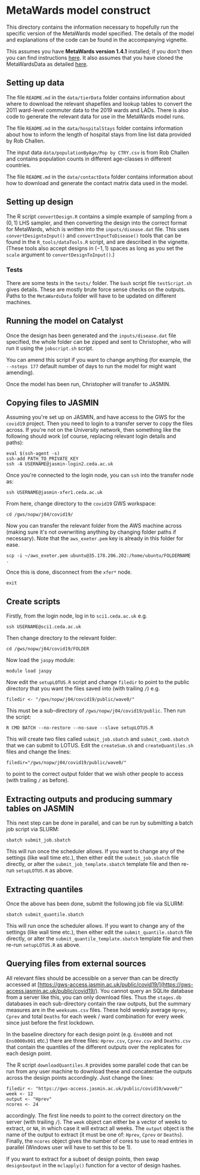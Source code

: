 # MetaWards model construct

This directory contains the information necessary to hopefully run the
specific version of the MetaWards model specified. The details of the model
and explanations of the code can be found in the accompanying vignette.

This assumes you have **MetaWards version 1.4.1** installed; if you don't then
you can find instructions [here](https://metawards.org/install.html). It also
assumes that you have cloned the MetaWardsData as detailed 
[here](https://metawards.org/model_data.html).

## Setting up data

The file `README.md` in the `data/tierData` folder contains information about
where to download the relevant shapefiles and lookup tables to convert
the 2011 ward-level commuter data to the 2019 wards and LADs. There is also
code to generate the relevant data for use in the MetaWards model runs.

The file `README.md` in the `data/hospitalStays` folder contains information about
how to inform the length of hospital stays from line list data provided by Rob Challen.

The input data `data/populationByAge/Pop by CTRY.csv` is from Rob Challen and contains 
population counts in different age-classes in different countries.

The file `README.md` in the `data/contactData` folder contains information about
how to download and generate the contact matrix data used in the model.

## Setting up design

The R script `convertDesign.R` contains a simple example of sampling
from a $(0, 1)$ LHS sampler, and then converting the design into
the correct format for MetaWards, which is written into the `inputs/disease.dat`
file. This uses `convertDesigntoInput()` and `convertInputToDisease()` tools
that can be found in the `R_tools/dataTools.R` script, and are described in the
vignette. (These tools also accept designs in $(-1, 1)$ spaces as long as you
set the `scale` argument to `convertDesignToInput()`.)

### Tests

There are some tests in the `tests/` folder. The `bash` script file `testScript.sh`
gives details. These are mostly brute force sense checks on the outputs. Paths to
the `MetaWardsData` folder will have to be updated on different machines.

## Running the model on Catalyst

Once the design has been generated and the `inputs/disease.dat` file specified, the
whole folder can be zipped and sent to Christopher, who will run it using the
`jobscript.sh` script. 

You can amend this script if you want to change anything (for example, the 
`--nsteps 177` default number of days to run the model for might want amending).

Once the model has been run, Christopher will transfer to JASMIN.

## Copying files to JASMIN

Assuming you're set up on JASMIN, and have access to the GWS for the `covid19`
project. Then you need to login to a transfer server to copy the files across.
If you're not on the University network, then something like the following should 
work (of course, replacing relevant login details and paths):

```
eval $(ssh-agent -s)
ssh-add PATH_TO_PRIVATE_KEY
ssh -A USERNAME@jasmin-login2.ceda.ac.uk
```

Once you're connected to the login node, you can `ssh` into the transfer node as:

```
ssh USERNAME@jasmin-xfer1.ceda.ac.uk
```

From here, change directory to the `covid19` GWS workspace:

```
cd /gws/nopw/j04/covid19/
```

Now you can transfer the relevant folder from the AWS machine across (making sure 
it's not overwriting anything by changing folder paths if necessary). Note that
the `aws_exeter.pem` key is already in this folder for ease.

```
scp -i ~/aws_exeter.pem ubuntu@35.178.206.202:/home/ubuntu/FOLDERNAME .
```

Once this is done, disconnect from the `xfer*` node.

```
exit
```

## Create scripts

Firstly, from the login node, log in to `sci1.ceda.ac.uk` e.g.

```
ssh USERNAME@sci1.ceda.ac.uk
```

Then change directory to the relevant folder:

```
cd /gws/nopw/j04/covid19/FOLDER
```

Now load the `jaspy` module:

```
module load jaspy
```

Now edit the `setupLOTUS.R` script and change `filedir` to point to the public
directory that you want the files saved into (with trailing `/`) e.g.

```
filedir <- "/gws/nopw/j04/covid19/public/wave0/"
```
This must be a sub-directory of `/gws/nopw/j04/covid19/public`. Then run the script:

```
R CMD BATCH --no-restore --no-save --slave setupLOTUS.R
```

This will create two files called `submit_job.sbatch` and `submit_comb.sbatch`
that we can submit to LOTUS. Edit the `createSum.sh` and 
`createQuantiles.sh` files and change the lines:

```
filedir="/gws/nopw/j04/covid19/public/wave0/"
```

to point to the correct output folder that we wish other people to access (with
trailing `/` as before).

## Extracting outputs and producing summary tables on JASMIN

This next step can be done in parallel, and can be run by submitting a batch
job script via SLURM:

```
sbatch submit_job.sbatch
```

This will run once the scheduler allows. If you want to change any of the settings (like
wall time etc.), then either edit the `submit_job.sbatch` file directly,
or alter the `submit_job_template.sbatch` template file and then re-run `setupLOTUS.R` as
above.

## Extracting quantiles

Once the above has been done, submit the following job file via SLURM:

```
sbatch submit_quantile.sbatch
```

This will run once the scheduler allows. If you want to change any of the settings (like
wall time etc.), then either edit the `submit_quantile.sbatch` file directly,
or alter the `submit_quantile_template.sbatch` template file and then re-run `setupLOTUS.R` as
above.


## Querying files from external sources

All relevant files should be accessible on a server than can be directly accessed
at [https://gws-access.jasmin.ac.uk/public/covid19/](https://gws-access.jasmin.ac.uk/public/covid19/). You cannot query an SQLite database from a server like this, you can only
download files. Thus the `stages.db` databases in each sub-directory contain the
raw outputs, but the summary measures are in the `weeksums.csv` files. These hold 
weekly average `Hprev`, `Cprev` and total `Deaths` for each week / ward combination 
for every week since just before the first lockdown. 

In the baseline directory for each design point (e.g. `Ens0000` and not `Ens0000x001` etc.)
there are three files: `Hprev.csv`, `Cprev.csv` and `Deaths.csv` that contain the
quantiles of the different outputs over the replicates for each design point.

The R script `downloadQuantiles.R` provides some parallel code that can be run from 
any user machine to download these and concatentae the outputs across the design
points accordingly. Just change the lines:

```
filedir <- "https://gws-access.jasmin.ac.uk/public/covid19/wave0/"
week <- 12
output <- "Hprev"
ncores <- 24
```

accordingly. The first line needs to point to the correct directory on the server 
(with trailing `/`). The `week` object can either be a vector of weeks to extract,
or `NA`, in which case it will extract all weeks. The `output` object is the name
of the output to extract (it must be one of: `Hprev`, `Cprev` or `Deaths`). Finally,
the `ncores` object gives the number of cores to use to read entries in parallel
(Windows user will have to set this to be 1).

If you want to extract for a subset of design points, then swap `design$output` in 
the `mclapply()` function for a vector of design hashes.


<!--## Animations-->

<!--In the `images` folder there are some R scripts to produce animations. The `plotAnimation.R` script accesses weekly counts from the `uberStages.db` database. It takes three inputs:-->

<!--* ID (Ensemble ID, e.g. "Ens0000")-->
<!--* REP (Replicate number)-->
<!--* VAR (Variable you wish to animate---must be in `uberStages.db`)-->

<!--So the command:-->

<!--```-->
<!--R CMD BATCH --no-restore --no-save --slave "--args Ens0000 1 Hprev" plotAnimation.R-->
<!--```-->

<!--will produce an animation of the weekly `Hprev` values for replicate 1 of design point `Ens0000`. **Note: it helps to have set an index on the `output` column of `uberStages.db`**---see the comments in `plotAnimation.R` for more details.-->

<!--Alternatively, the `plotAnimation_stages.R` script accesses daily counts from an individual the `stages.db.bz2` file. It takes three inputs:-->

<!--* ID (Ensemble ID, e.g. "Ens0000")-->
<!--* REP (Replicate number)-->
<!--* VAR (Variable you wish to animate---must be in `stages.db`)-->

<!--So the command:-->

<!--```-->
<!--R CMD BATCH --no-restore --no-save --slave "--args Ens0000 1 H" plotAnimation_stages.R-->
<!--```-->

<!--will produce an animation of the daily `H` values for replicate 1 of design point `Ens0000`. This is quicker due to using base R plotting, rather than `gganimate`.-->

<!--## Possible extensions / to-do-->

<!--* Lockdown cut-off for distance travelled.-->
<!--* Amend lockdown iterator to model weekdays and weekends during lockdown.-->
<!--* Superspreaders / supershedders?-->
<!--* Possible additional hospital workers class?-->
<!--* Change names of outputs to something easier to understand.-->
<!--* Sort out how to generically unzip files rather than using `system()` (hopefully Chris' extractor will solve this).-->
<!--* Need some checks of inputs in R tools.-->
<!--* Perhaps come up with a better way to store the data (maybe only store days where some events have changed,-->
<!--  and then post-process to fill in the gaps where necessary).-->
<!--  -->
